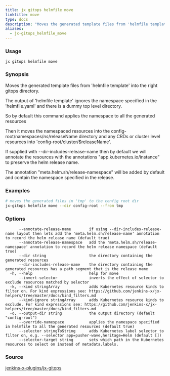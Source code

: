 ```yaml
---
title: jx gitops helmfile move
linktitle: move
type: docs
description: "Moves the generated template files from 'helmfile template' into the right gitops directory ***Aliases**: mv*"
aliases:
  - jx-gitops_helmfile_move
---
```


### Usage

```
jx gitops helmfile move
```

### Synopsis

Moves the generated template files from 'helmfile template' into the right gitops directory. 

The output of 'helmfile template' ignores the namespace specified in the 'helmfile.yaml' and there is a dummy top level directory. 

So by default this command applies the namespace to all the generated resources 

Then it moves the namespaced resources into the config-root/namespaces/$ns/$releaseName directory and any CRDs or cluster level resources into 'config-root/cluster/$releaseName'. 

If supplied with --dir-includes-release-name then by default we will annotate the resources with the annotations "app.kubernetes.io/instance" to preserve the helm release name. 

The annotation "meta.helm.sh/release-namespace" will be added by default and contain the namespace specified in the release.

### Examples

  ```bash
  # moves the generated files in 'tmp' to the config root dir
  jx-gitops helmfile move --dir config-root --from tmp

  ```
### Options

```
      --annotate-release-name        if using --dir-includes-release-name layout then lets add the 'meta.helm.sh/release-name' annotation to record the helm release name (default true)
      --annotate-release-namespace   add the 'meta.helm.sh/release-namespace' annotation to record the helm release namespace (default true)
      --dir string                   the directory containing the generated resources
      --dir-includes-release-name    the directory containing the generated resources has a path segment that is the release name
  -h, --help                         help for move
      --invert-selector              inverts the effect of selector to exclude resources matched by selector
  -k, --kind stringArray             adds Kubernetes resource kinds to filter on. For kind expressions see: https://github.com/jenkins-x/jx-helpers/tree/master/docs/kind_filters.md
      --kind-ignore stringArray      adds Kubernetes resource kinds to exclude. For kind expressions see: https://github.com/jenkins-x/jx-helpers/tree/master/docs/kind_filters.md
  -o, --output-dir string            the output directory (default "config-root")
      --override-namespace           applies the namespace specified in helmfile to all the generated resources (default true)
      --selector stringToString      adds Kubernetes label selector to filter on, e.g. --selector app=pusher-wave,heritage=Helm (default [])
      --selector-target string       sets which path in the Kubernetes resources to select on instead of metadata.labels.
```



### Source

[jenkins-x-plugins/jx-gitops](https://github.com/jenkins-x-plugins/jx-gitops)
